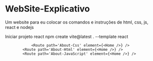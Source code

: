 # WebSite-Explicativo
Um website para eu colocar os comandos e instruções de html, css, js, react e nodejs

Iniciar projeto react
    npm create vite@latest . --template react


                <Route path='About-Css' element={<Home />} />
            <Route path='About-Html' element={<Home />} />
            <Route path='About-JavaScript' element={<Home />} />